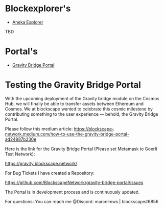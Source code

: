 # Blockexplorer's

- [Aneka Explorer](https://testnet.althea.aneka.io/)

TBD

# Portal's

- [Gravity Bridge Portal](https://gravity.blockscape.network/)

# Testing the Gravity Bridge Portal

With the upcoming deployment of the Gravity bridge module on the Cosmos Hub, we will finally be able to transfer assets between Ethereum and Cosmos. We at blockscape wanted to celebrate this cosmic milestone by contributing something to the user experience — behold, the Gravity Bridge Portal.

Please follow this medium article: https://blockscape-network.medium.com/how-to-use-the-gravity-bridge-portal-ad24887b230e

Here is the link for the Gravity Bridge Portal (Please set Metamask to Goerli Test Network):

https://gravity.blockscape.network/

For Bug Tickets I have created a Repository:

https://github.com/BlockscapeNetwork/gravity-bridge-portal/issues

The Portal is in development process and is continuously updated.


For questions: You can reach me @Discord: marcelmws | blockscape#6856